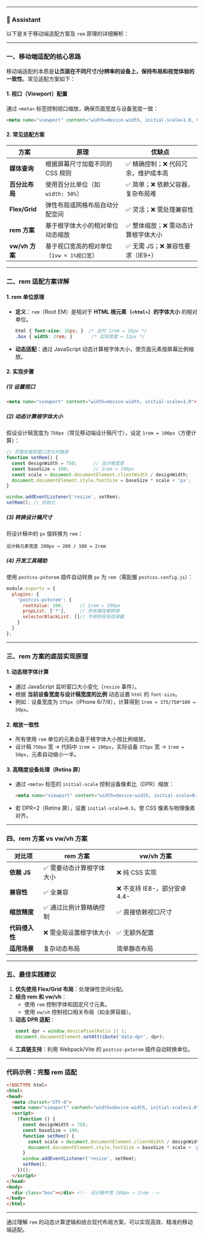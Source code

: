 
---
### 🤖 Assistant

以下是关于移动端适配方案及 `rem` 原理的详细解析：

---

### **一、移动端适配的核心思路**
移动端适配的本质是**让页面在不同尺寸/分辨率的设备上，保持布局和视觉体验的一致性**。常见适配方案如下：

#### **1. 视口（Viewport）配置**
通过 `<meta>` 标签控制视口缩放，确保页面宽度与设备宽度一致：
```html
<meta name="viewport" content="width=device-width, initial-scale=1.0, maximum-scale=1.0, user-scalable=no">
```

#### **2. 常见适配方案**
| **方案**         | **原理**                                 | **优缺点**                          |
|------------------|-----------------------------------------|------------------------------------|
| **媒体查询**     | 根据屏幕尺寸加载不同的 CSS 规则          | ✅ 精确控制；❌ 代码冗余，维护成本高 |
| **百分比布局**   | 使用百分比单位（如 `width: 50%`）        | ✅ 简单；❌ 依赖父容器，复杂布局难   |
| **Flex/Grid**    | 弹性布局或网格布局自动分配空间           | ✅ 灵活；❌ 需处理兼容性             |
| **rem 方案**     | 基于根字体大小的相对单位动态缩放         | ✅ 整体缩放；❌ 需动态计算根字体大小 |
| **vw/vh 方案**   | 基于视口宽高的相对单位（`1vw = 1%视口宽`）| ✅ 无需 JS；❌ 兼容性要求（IE9+）   |

---

### **二、rem 适配方案详解**
#### **1. rem 单位原理**
- **定义**：`rem`（Root EM）是相对于 **HTML 根元素（`<html>`）的字体大小** 的相对单位。
  ```css
  html { font-size: 16px; }  /* 此时 1rem = 16px */
  .box { width: 2rem; }       /* 实际宽度 = 32px */
  ```
- **动态适配**：通过 JavaScript 动态计算根字体大小，使页面元素按屏幕比例缩放。

#### **2. 实现步骤**
##### **(1) 设置视口**
```html
<meta name="viewport" content="width=device-width, initial-scale=1.0">
```

##### **(2) 动态计算根字体大小**
假设设计稿宽度为 `750px`（常见移动端设计稿尺寸），设定 `1rem = 100px`（方便计算）：
```javascript
// 页面加载和窗口变化时触发
function setRem() {
  const designWidth = 750;      // 设计稿宽度
  const baseSize = 100;         // 1rem = 100px
  const scale = document.documentElement.clientWidth / designWidth;
  document.documentElement.style.fontSize = baseSize * scale + 'px';
}

window.addEventListener('resize', setRem);
setRem(); // 初始化
```

##### **(3) 转换设计稿尺寸**
将设计稿中的 `px` 值转换为 `rem`：
```
设计稿元素宽度 200px → 200 / 100 = 2rem
```

##### **(4) 开发工具辅助**
使用 `postcss-pxtorem` 插件自动转换 `px` 为 `rem`（需配置 `postcss.config.js`）：
```javascript
module.exports = {
  plugins: {
    'postcss-pxtorem': {
      rootValue: 100,      // 1rem = 100px
      propList: ['*'],     // 所有属性都转换
      selectorBlackList: []// 不排除任何选择器
    }
  }
};
```

---

### **三、rem 方案的底层实现原理**
#### **1. 动态根字体计算**
- 通过 JavaScript 监听窗口大小变化（`resize` 事件）。
- 根据 **当前设备宽度与设计稿宽度的比例** 动态设置 `html` 的 `font-size`。
- 例如：设备宽度为 `375px`（iPhone 6/7/8），计算得到 `1rem = 375/750*100 = 50px`。

#### **2. 缩放一致性**
- 所有使用 `rem` 单位的元素会基于根字体大小按比例缩放。
- 设计稿 `750px` 宽 → 代码中 `1rem = 100px`，实际设备 `375px` 宽 → `1rem = 50px`，元素自动缩小一半。

#### **3. 高精度设备处理（Retina 屏）**
- 通过 `<meta>` 标签的 `initial-scale` 控制设备像素比（DPR）缩放：
  ```html
  <meta name="viewport" content="width=device-width, initial-scale=0.5, maximum-scale=0.5">
  ```
- 若 DPR=2（Retina 屏），设置 `initial-scale=0.5`，使 CSS 像素与物理像素对齐。

---

### **四、rem 方案 vs vw/vh 方案**
| **对比项**       | **rem 方案**                          | **vw/vh 方案**                    |
|------------------|---------------------------------------|-----------------------------------|
| **依赖 JS**      | ✅ 需要动态计算根字体大小              | ❌ 纯 CSS 实现                     |
| **兼容性**       | ✅ 全兼容                              | ❌ 不支持 IE8-，部分安卓 4.4-      |
| **缩放精度**     | ✅ 通过比例计算精确控制                | ✅ 直接依赖视口尺寸                |
| **代码侵入性**   | ❌ 需全局设置根字体大小                | ✅ 无额外配置                     |
| **适用场景**     | 复杂动态布局                          | 简单静态布局                      |

---

### **五、最佳实践建议**
1. **优先使用 Flex/Grid 布局**：处理弹性空间分配。
2. **结合 rem 和 vw/vh**：
   - 使用 `rem` 控制字体和固定尺寸元素。
   - 使用 `vw/vh` 控制视口相关布局（如全屏容器）。
3. **动态 DPR 适配**：
   ```javascript
   const dpr = window.devicePixelRatio || 1;
   document.documentElement.setAttribute('data-dpr', dpr);
   ```
4. **工具链支持**：利用 Webpack/Vite 的 `postcss-pxtorem` 插件自动转换单位。

---

### **代码示例：完整 rem 适配**
```html
<!DOCTYPE html>
<html>
<head>
  <meta charset="UTF-8">
  <meta name="viewport" content="width=device-width, initial-scale=1.0">
  <script>
    (function () {
      const designWidth = 750;
      const baseSize = 100;
      function setRem() {
        const scale = document.documentElement.clientWidth / designWidth;
        document.documentElement.style.fontSize = baseSize * scale + 'px';
      }
      window.addEventListener('resize', setRem);
      setRem();
    })();
  </script>
</head>
<body>
  <div class="box"></div> <!-- 设计稿中宽 200px → 2rem -->
</body>
</html>
```

---

通过理解 `rem` 的动态计算逻辑和结合现代布局方案，可以实现高效、精准的移动端适配。